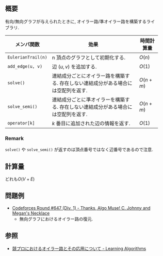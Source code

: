 ## 概要
有向/無向グラフが与えられたときに, オイラー路/準オイラー路を構築するライブラリ.

| メンバ関数         | 効果                                                                              | 時間計算量 |
| ------------------ | --------------------------------------------------------------------------------- | ---------- |
| `EulerianTrail(n)` | n 頂点のグラフとして初期化する.                                                   | $O(n)$     |
| `add_edge(u, v)`   | 辺 $(u, v)$ を追加する.                                                           | $O(1)$     |
| `solve()`          | 連結成分ごとにオイラー路を構築する. 存在しない連結成分がある場合には空配列を返す. | $O(n + m)$ |
| `solve_semi()`     | 連結成分ごとに準オイラーを構築する. 存在しない連結成分がある場合には空配列を返す. | $O(n + m)$ |
| `operator[k]`      | $k$ 番目に追加された辺の情報を返す.                                               | $O(1)$     |

### Remark
`solve()` や `solve_semi()` が返すのは頂点番号ではなく辺番号であるので注意.

## 計算量
どれも$O(V+E)$

## 問題例
- [Codeforces Round #647 (Div. 1) - Thanks, Algo Muse! C. Johnny and Megan's Necklace](https://codeforces.com/contest/1361/problem/C)
  - 無向グラフにおけるオイラー路の復元.

## 参照
- [競プロにおけるオイラー路とその応用について - Learning Algorithms](https://kokiymgch.hatenablog.com/entry/2017/12/07/193238)